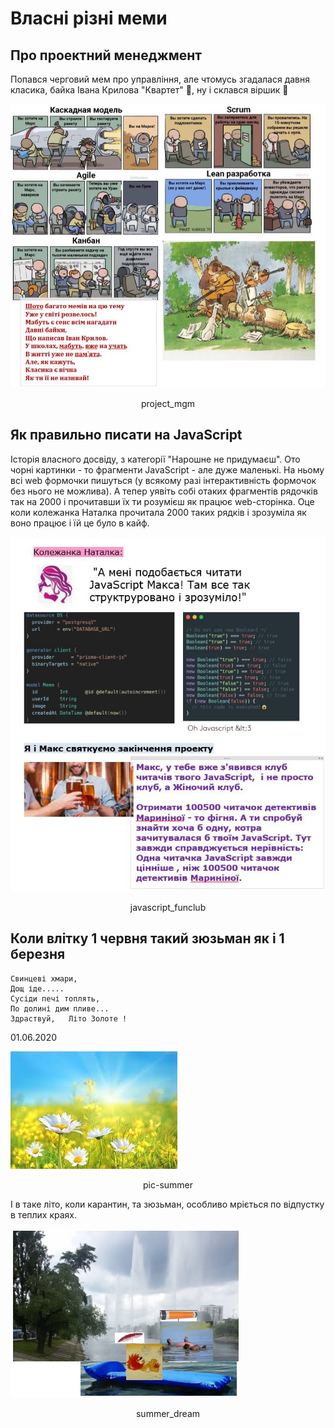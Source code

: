 ﻿# Власні різні меми


## Про проектний менеджмент

Попався черговий мем про управління, але чтомусь згадалася давня класика, байка Івана Крилова "Квартет" 🙂, ну і  склався віршик 🙂

<kbd><img src="assets/img/mems/project_mgm.jpg" /></kbd>
<p style="text-align: center;"><a name="project_mgm">project_mgm</a></p> 

## Як правильно писати на JavaScript

Історія власного досвіду, з категорії "Нарошне не придумаєш". Ото чорні картинки - то фрагменти JavaScript - але дуже маленькі. На ньому всі web формочки пишуться (у всякому разі інтерактивність формочок без нього не можлива). А тепер уявіть собі отаких фрагментів рядочків так на 2000 і прочитавши їх ти розумієш як працює web-сторінка. Оце коли колежанка Наталка прочитала 2000 таких рядків і зрозуміла як воно працює і їй це було в кайф.

<kbd><img src="assets/img/mems/javascript_funclub.jpg" /></kbd>
<p style="text-align: center;"><a name="javascript_funclub">javascript_funclub</a></p> 

## Коли влітку 1 червня такий зюзьман як і 1 березня  

```text
Свинцеві хмари,
Дощ іде.....
Сусіди печі топлять,
По долині дим пливе...
Здраствуй,   Літо Золоте !
```
01.06.2020

<kbd><img src="assets/img/mems/pic_summer.jpg" /></kbd>
<p style="text-align: center;"><a name="pic-summer">pic-summer</a></p> 

І в таке літо, коли карантин,  та зюзьман, особливо мріється по відпустку в теплих краях.

<kbd><img src="assets/img/mems/summer_dream.jpg" /></kbd>
<p style="text-align: center;"><a name="summer_dream">summer_dream</a></p>



